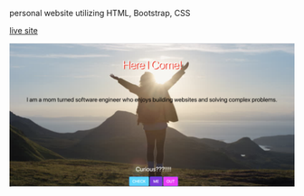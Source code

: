  
personal website utilizing HTML, Bootstrap, CSS


[live site](genovese28.github.io)


![Screenshot](website.png)

